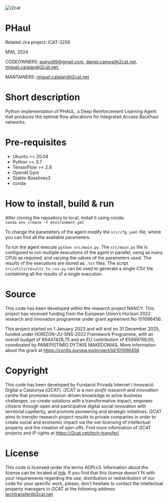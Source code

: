 ![i2cat](https://ametic.es/sites/default/files//i2cat_w.png)
# PHaul

Related Jira project: ICAT-3256

MWI, 2024

CODEOWNERS: pueyo99@gmail.com, daniel.camps@i2cat.net, miguel.catalan@i2cat.net, 

MANTAINERS: miguel.catalan@i2cat.net

# Short description
Python implementation of PHAUL, a Deep Reinforcement Learning Agent that produces the optimal flow allocations for Integrated Access Backhaul networks. 
# Pre-requisites
- Ubuntu >= 20.04
- Python >= 3.7
- TensorFlow >= 2.6
- OpenAI Gym
- Stable-Baselines3
- conda

# How to install, build & run
After cloning the repository to local, install it using conda: \
``conda env create -f environment.yml``

To change the parameters of the agent modify the `src/cfg.yaml` file, where you can find all the available parameters. 

To run the agent execute ``python src/main.py``. The `src/main.py` file is configured to run multiple executions of the agent in parallel, using as many CPUs as required, and varying the values of the parameters used. The results of the executions are stored as `.txt` files. The script `src/utils/results_to_csv.py` can be used to generate a single CSV file contatining all the results of a single execution. 


# Source
This code has been developed within the research project NANCY.
This project has received funding from the European Union’s Horizon 2022 research and innovation programme under grant agreement No 101096456.

This project started on 1 January 2023 and will end on 31 December 2025, funded under HORIZON-JU-SNS-2022 Framework Programme, with an overall budget of
€6447428,75 and an EU contribution of €5999798,00, coordinated by PANEPISTIMIO DYTIKIS MAKEDONIAS.
More information about the grant at https://cordis.europa.eu/project/id/101096456

# Copyright
This code has been developed by Fundació Privada Internet i Innovació Digital a Catalunya (i2CAT).
i2CAT is a *non-profit research and innovation centre* that  promotes mission-driven knowledge to solve business challenges, co-create solutions with a transformative impact, empower citizens through open and participative digital social innovation with territorial capillarity, and promote pioneering and strategic initiatives.
i2CAT *aims to transfer* research project results to private companies in order to create social and economic impact via the out-licensing of intellectual property and the creation of spin-offs.
Find more information of i2CAT projects and IP rights at https://i2cat.net/tech-transfer/

# License
This code is licensed under the terms AGPLv3. Information about the license can be located at [link](https://www.gnu.org/licenses/agpl-3.0.html).
If you find that this license doesn't fit with your requirements regarding the use, distribution or redistribution of our code for your specific work, please, don’t hesitate to contact the intellectual property managers in i2CAT at the following address: techtransfer@i2cat.net

